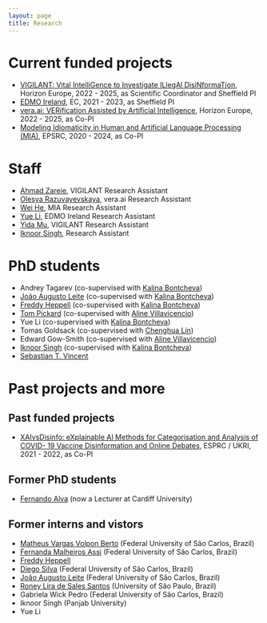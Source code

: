 ```yaml
---
layout: page
title: Research
---
```


# Current funded projects
- [VIGILANT: Vital IntelliGence to Investigate ILlegAl DisiNformaTion](https://www.vigilantproject.eu), Horizon Europe, 2022 - 2025, as Scientific Coordinator and Sheffield PI
- [EDMO Ireland](https://edmohub.ie), EC, 2021 - 2023, as Sheffield PI
- [vera.ai: VERification Assisted by Artificial Intelligence](https://www.veraai.eu/home), Horizon Europe, 2022 - 2025, as Co-PI
- [Modeling Idiomaticity in Human and Artificial Language Processing (MIA)](https://gow.epsrc.ukri.org/NGBOViewGrant.aspx?GrantRef=EP/T02450X/1), EPSRC, 2020 - 2024, as Co-PI

# Staff
- [Ahmad Zareie](https://www.sheffield.ac.uk/dcs/people/research-staff/ahmad-zareie), VIGILANT Research Assistant
- [Olesya Razuvayevskaya](https://www.sheffield.ac.uk/dcs/people/research-staff/olesya-razuvayevskaya), vera.ai Research Assistant
- [Wei He](https://www.sheffield.ac.uk/dcs/people/research-staff/wei-he), MIA Research Assistant
- [Yue Li](https://www.sheffield.ac.uk/dcs/people/research-staff/yue-li), EDMO Ireland Research Assistant
- [Yida Mu](https://www.sheffield.ac.uk/dcs/people/research-staff/yida-mu), VIGILANT Research Assistant
- [Iknoor Singh](https://www.sheffield.ac.uk/dcs/people/research-staff/iknoor-singh), Research Assistant

# PhD students
- Andrey Tagarev (co-supervised with [Kalina Bontcheva](https://www.sheffield.ac.uk/dcs/people/academic/kalina-bontcheva))
- [João Augusto Leite](https://github.com/JAugusto97) (co-supervised with [Kalina Bontcheva](https://www.sheffield.ac.uk/dcs/people/academic/kalina-bontcheva))
- [Freddy Heppell](https://freddyheppell.com) (co-supervised with [Kalina Bontcheva](https://www.sheffield.ac.uk/dcs/people/academic/kalina-bontcheva))
- [Tom Pickard](https://scholar.google.co.uk/citations?hl=en&user=UYm_kHQAAAAJ) (co-supervised with [Aline Villavicencio](https://www.sheffield.ac.uk/dcs/people/academic/aline-villavicencio))
- Yue Li (co-supervised with [Kalina Bontcheva](https://www.sheffield.ac.uk/dcs/people/academic/kalina-bontcheva))
- Tomas Goldsack (co-supervised with [Chenghua Lin](https://www.sheffield.ac.uk/dcs/people/academic/chenghua-lin))
- Edward Gow-Smith (co-supervised with [Aline Villavicencio](https://www.sheffield.ac.uk/dcs/people/academic/aline-villavicencio))
- [Iknoor Singh](https://iknoorjobs.github.io) (co-supervised with [Kalina Bontcheva](https://www.sheffield.ac.uk/dcs/people/academic/kalina-bontcheva))
- [Sebastian T. Vincent](http://staffwww.dcs.shef.ac.uk/people/S.Vincent/)

# Past projects and more

## Past funded projects
- [XAIvsDisinfo: eXplainable AI Methods for Categorisation and Analysis of COVID- 19 Vaccine Disinformation and Online Debates](https://gow.epsrc.ukri.org/NGBOViewGrant.aspx?GrantRef=EP/W011212/1), ESPRC / UKRI, 2021 - 2022, as Co-PI

## Former PhD students
- [Fernando Alva](https://feralvam.github.io) (now a Lecturer at Cardiff University)

## Former interns and vistors
- [Matheus Vargas Volpon Berto](https://bv.fapesp.br/en/pesquisador/716782/matheus-vargas-volpon-berto) (Federal University of São Carlos, Brazil)
- [Fernanda Malheiros Assi](https://sites.google.com/site/lalicufscar/pessoas/fernanda-malheiros-assi) (Federal University of São Carlos, Brazil)
- [Freddy Heppell](https://freddyheppell.com)
- [Diego Silva](https://sites.google.com/view/diegofsilva) (Federal University of São Carlos, Brazil)
- [João Augusto Leite](https://github.com/JAugusto97) (Federal University of São Carlos, Brazil)
- [Roney Lira de Sales Santos](https://github.com/roneysco) (University of São Paulo, Brazil)
- Gabriela Wick Pedro (Federal University of São Carlos, Brazil)
- Iknoor Singh (Panjab University)
- Yue Li


